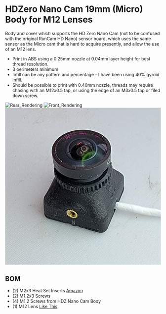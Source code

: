 # HDZero Nano Cam 19mm (Micro) Body for M12 Lenses 

Body and cover which supports the HD Zero Nano Cam (not to be confused with the original RunCam HD Nano) sensor board, which uses the same sensor as the Micro cam that is hard to acquire presently, and allow the use of an M12 lens.

- Print in ABS using a 0.25mm nozzle at 0.04mm layer height for best thread resolution. 
- 3 perimeters minimum
- Infill can be any pattern and percentage - I have been using 40% gyroid infill.
- Should be possible to print with 0.40mm nozzle, threads may require chasing with an M12x0.5 tap, or using the edge of an M3x0.5 tap or filed down screw.


![Rear_Rendering](Nano19_Rendering_01.png)
![Front_Rendering](Nano19_Rendering_02.png)
![Finished_Product](Camera02.jpg)

## BOM

- (2) M2x3 Heat Set Inserts [Amazon](https://www.amazon.com/gp/product/B01IZ157KS)
- (2) M1.2x3 Screws
- (4) M1.2 Screws from HDZ Nano Cam Body
- (1) M12 Lens [Like This](https://pyrodrone.com/products/caddx-1-66mm-replacement-lens-for-ratel)

